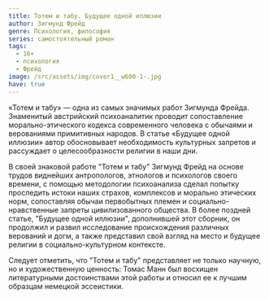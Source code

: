 ```yaml
---
title: Тотем и табу. Будущее одной иллюзии
author: Зигмунд Фрейд
genre: Психология, философия
series: самостоятельный роман
tags:
  - 16+
  - психология
  - Фрейд
image: /src/assets/img/cover1__w600-1-.jpg
have: true
---
```

«Тотем и табу» — одна из самых значимых работ Зигмунда Фрейда. Знаменитый австрийский психоаналитик проводит сопоставление морально-этического кодекса современного человека с обычаями и верованиями примитивных народов. В статье «Будущее одной иллюзии» автор обосновывает необходимость культурных запретов и рассуждает о целесообразности религии в наши дни.



В своей знаковой работе "Тотем и табу" Зигмунд Фрейд на основе трудов виднейших антропологов, этнологов и психологов своего времени, с помощью методологии психоанализа сделал попытку проследить истоки наших страхов, комплексов и морально этических норм, сопоставляя обычаи первобытных племен и социально-нравственные запреты цивилизованного общества. В более поздней статье, "Будущее одной иллюзии", дополнившей этот сборник, он продолжил и развил исследование происхождения различных верований и догм, а также представил свой взгляд на место и будущее религии в социально-культурном контексте.



Следует отметить, что "Тотем и табу" представляет не только научную, но и художественную ценность: Томас Манн был восхищен литературными достоинствами этой работы и относил ее к лучшим образцам немецкой эссеистики.
